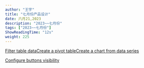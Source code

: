 ```yaml
---
author: "王宇"
title: "七月份产品设计"
date: 六月21,2023
description: "2023~~七月份"
tags: ["2023~~七月份"]
ShowReadingTime: "12s"
weight: 225
---
```

[Filter table data](#)[Create a pivot table](#)[Create a chart from data series](#)

[Configure buttons visibility](/users/tfac-settings.action)